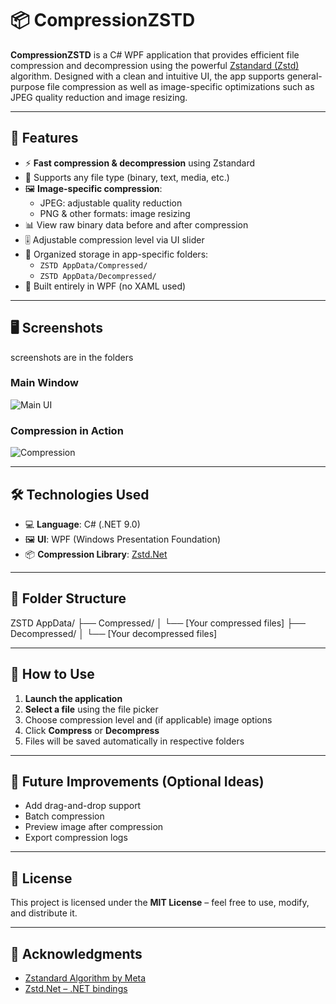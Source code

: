 # 📦 CompressionZSTD

**CompressionZSTD** is a C# WPF application that provides efficient file compression and decompression using the powerful [Zstandard (Zstd)](https://facebook.github.io/zstd/) algorithm. Designed with a clean and intuitive UI, the app supports general-purpose file compression as well as image-specific optimizations such as JPEG quality reduction and image resizing.

---

## 🚀 Features

- ⚡ **Fast compression & decompression** using Zstandard
- 📁 Supports any file type (binary, text, media, etc.)
- 🖼️ **Image-specific compression**:
  - JPEG: adjustable quality reduction
  - PNG & other formats: image resizing
- 📊 View raw binary data before and after compression
- 🎚️ Adjustable compression level via UI slider
- 📂 Organized storage in app-specific folders:
  - `ZSTD AppData/Compressed/`
  - `ZSTD AppData/Decompressed/`
- 🔧 Built entirely in WPF (no XAML used)

---

## 🖥️ Screenshots

screenshots are in the folders

### Main Window
![Main UI](screenshots/main_ui.png)

### Compression in Action
![Compression](screenshots/compression_progress.png)

---

## 🛠️ Technologies Used

- 💻 **Language**: C# (.NET 9.0)
- 🖼️ **UI**: WPF (Windows Presentation Foundation)
- 📦 **Compression Library**: [Zstd.Net](https://github.com/therocode/zstd.net)

---

## 📂 Folder Structure

ZSTD AppData/
├── Compressed/
│ └── [Your compressed files]
├── Decompressed/
│ └── [Your decompressed files]


---

## 📝 How to Use

1. **Launch the application**
2. **Select a file** using the file picker
3. Choose compression level and (if applicable) image options
4. Click **Compress** or **Decompress**
5. Files will be saved automatically in respective folders

---

## 🧩 Future Improvements (Optional Ideas)

- Add drag-and-drop support
- Batch compression
- Preview image after compression
- Export compression logs

---

## 📄 License

This project is licensed under the **MIT License** – feel free to use, modify, and distribute it.

---

## 🙌 Acknowledgments

- [Zstandard Algorithm by Meta](https://facebook.github.io/zstd/)
- [Zstd.Net – .NET bindings](https://github.com/therocode/zstd.net)
